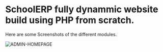 # SchoolERP fully dynammic website build using PHP from scratch.
Here are some Screenshots of the different modules.
 
![ADMIN-HOMEPAGE](https://user-images.githubusercontent.com/41536635/111012556-6cf7b800-83c2-11eb-92a3-ef287235c6f5.png)
